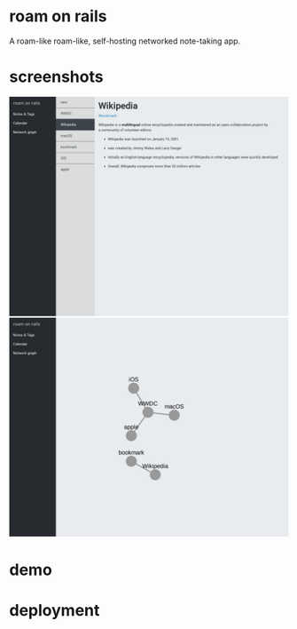 # roam on rails

A roam-like roam-like, self-hosting networked note-taking app.

# screenshots

![note](screenshots/note.jpeg?raw=true "Note")
![note](screenshots/graph.jpeg?raw=true "Graph")

# demo

# deployment
